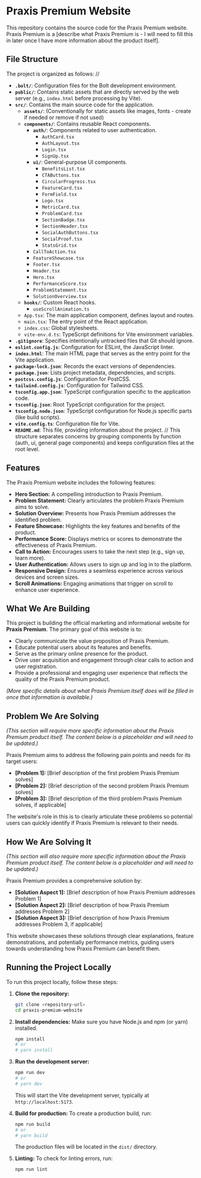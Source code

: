# Praxis Premium Website

This repository contains the source code for the Praxis Premium website. Praxis Premium is a [describe what Praxis Premium is - I will need to fill this in later once I have more information about the product itself].

## File Structure

The project is organized as follows:
//
- **`.bolt/`**: Configuration files for the Bolt development environment.
- **`public/`**: Contains static assets that are directly served by the web server (e.g., `index.html` before processing by Vite).
- **`src/`**: Contains the main source code for the application.
  - **`assets/`**: (Conventionally for static assets like images, fonts - create if needed or remove if not used)
  - **`components/`**: Contains reusable React components.
    - **`auth/`**: Components related to user authentication.
      - `AuthCard.tsx`
      - `AuthLayout.tsx`
      - `Login.tsx`
      - `SignUp.tsx`
    - **`ui/`**: General-purpose UI components.
      - `BenefitsList.tsx`
      - `CTAButtons.tsx`
      - `CircularProgress.tsx`
      - `FeatureCard.tsx`
      - `FormField.tsx`
      - `Logo.tsx`
      - `MetricCard.tsx`
      - `ProblemCard.tsx`
      - `SectionBadge.tsx`
      - `SectionHeader.tsx`
      - `SocialAuthButtons.tsx`
      - `SocialProof.tsx`
      - `StatsGrid.tsx`
    - `CallToAction.tsx`
    - `FeatureShowcase.tsx`
    - `Footer.tsx`
    - `Header.tsx`
    - `Hero.tsx`
    - `PerformanceScore.tsx`
    - `ProblemStatement.tsx`
    - `SolutionOverview.tsx`
  - **`hooks/`**: Custom React hooks.
    - `useScrollAnimation.ts`
  - `App.tsx`: The main application component, defines layout and routes.
  - `main.tsx`: The entry point of the React application.
  - `index.css`: Global stylesheets.
  - `vite-env.d.ts`: TypeScript definitions for Vite environment variables.
- **`.gitignore`**: Specifies intentionally untracked files that Git should ignore.
- **`eslint.config.js`**: Configuration for ESLint, the JavaScript linter.
- **`index.html`**: The main HTML page that serves as the entry point for the Vite application.
- **`package-lock.json`**: Records the exact versions of dependencies.
- **`package.json`**: Lists project metadata, dependencies, and scripts.
- **`postcss.config.js`**: Configuration for PostCSS.
- **`tailwind.config.js`**: Configuration for Tailwind CSS.
- **`tsconfig.app.json`**: TypeScript configuration specific to the application code.
- **`tsconfig.json`**: Root TypeScript configuration for the project.
- **`tsconfig.node.json`**: TypeScript configuration for Node.js specific parts (like build scripts).
- **`vite.config.ts`**: Configuration file for Vite.
- **`README.md`**: This file, providing information about the project.
//
This structure separates concerns by grouping components by function (auth, ui, general page components) and keeps configuration files at the root level.

## Features

The Praxis Premium website includes the following features:

- **Hero Section:** A compelling introduction to Praxis Premium.
- **Problem Statement:** Clearly articulates the problem Praxis Premium aims to solve.
- **Solution Overview:** Presents how Praxis Premium addresses the identified problem.
- **Feature Showcase:** Highlights the key features and benefits of the product.
- **Performance Score:** Displays metrics or scores to demonstrate the effectiveness of Praxis Premium.
- **Call to Action:** Encourages users to take the next step (e.g., sign up, learn more).
- **User Authentication:** Allows users to sign up and log in to the platform.
- **Responsive Design:** Ensures a seamless experience across various devices and screen sizes.
- **Scroll Animations:** Engaging animations that trigger on scroll to enhance user experience.

## What We Are Building

This project is building the official marketing and informational website for **Praxis Premium**. The primary goal of this website is to:

- Clearly communicate the value proposition of Praxis Premium.
- Educate potential users about its features and benefits.
- Serve as the primary online presence for the product.
- Drive user acquisition and engagement through clear calls to action and user registration.
- Provide a professional and engaging user experience that reflects the quality of the Praxis Premium product.

*(More specific details about what Praxis Premium itself does will be filled in once that information is available.)*

## Problem We Are Solving

*(This section will require more specific information about the Praxis Premium product itself. The content below is a placeholder and will need to be updated.)*

Praxis Premium aims to address the following pain points and needs for its target users:

- **[Problem 1]:** [Brief description of the first problem Praxis Premium solves]
- **[Problem 2]:** [Brief description of the second problem Praxis Premium solves]
- **[Problem 3]:** [Brief description of the third problem Praxis Premium solves, if applicable]

The website's role in this is to clearly articulate these problems so potential users can quickly identify if Praxis Premium is relevant to their needs.

## How We Are Solving It

*(This section will also require more specific information about the Praxis Premium product itself. The content below is a placeholder and will need to be updated.)*

Praxis Premium provides a comprehensive solution by:

- **[Solution Aspect 1]:** [Brief description of how Praxis Premium addresses Problem 1]
- **[Solution Aspect 2]:** [Brief description of how Praxis Premium addresses Problem 2]
- **[Solution Aspect 3]:** [Brief description of how Praxis Premium addresses Problem 3, if applicable]

This website showcases these solutions through clear explanations, feature demonstrations, and potentially performance metrics, guiding users towards understanding how Praxis Premium can benefit them.

## Running the Project Locally

To run this project locally, follow these steps:

1.  **Clone the repository:**
    ```bash
    git clone <repository-url>
    cd praxis-premium-website
    ```

2.  **Install dependencies:**
    Make sure you have Node.js and npm (or yarn) installed.
    ```bash
    npm install
    # or
    # yarn install
    ```

3.  **Run the development server:**
    ```bash
    npm run dev
    # or
    # yarn dev
    ```
    This will start the Vite development server, typically at `http://localhost:5173`.

4.  **Build for production:**
    To create a production build, run:
    ```bash
    npm run build
    # or
    # yarn build
    ```
    The production files will be located in the `dist/` directory.

5.  **Linting:**
    To check for linting errors, run:
    ```bash
    npm run lint
    ```
